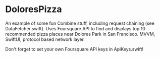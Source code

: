 # DoloresPizza
An example of some fun Combine stuff, including request chaining (see DataFetcher.swift).
Uses Foursquare API to find and displays top 10 recommended pizza places near Dolores Park in San Francisco.
MVVM, SwiftUI, protocol based network layer.

Don't forget to set your own Foursquare API keys in ApiKeys.swift!
